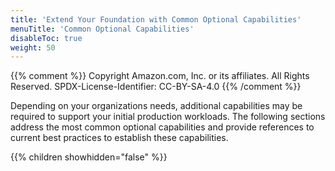 ```yaml
---
title: 'Extend Your Foundation with Common Optional Capabilities'
menuTitle: 'Common Optional Capabilities'
disableToc: true
weight: 50
---
```


{{% comment %}}
Copyright Amazon.com, Inc. or its affiliates. All Rights Reserved.
SPDX-License-Identifier: CC-BY-SA-4.0
{{% /comment %}}

Depending on your organizations needs, additional capabilities may be required to support your initial production workloads. The following sections address the most common optional capabilities and provide references to current best practices to establish these capabilities.

{{% children showhidden="false" %}}